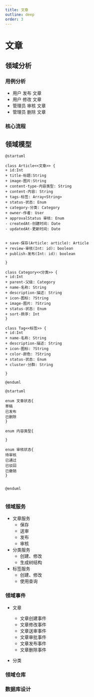 ```yaml
---
title: 文章
outline: deep
order: 3
---
```


# 文章

## 领域分析

### 用例分析

- 用户 发布 文章
- 用户 修改 文章
- 管理员 审核 文章
- 管理员 删除 文章

### 核心流程

## 领域模型

```plantuml
@startuml

class Article<<文章>> {
+ id:Int
+ title-标题:String 
+ image-图片:String 
+ content-type-内容类型: String
+ content-内容: String
+ tags-标签: Array<String>
+ status-状态: Enum
+ category-分类: Category
+ owner-作者: User
+ approvalStatus 审核: Enum
- createdAt-创建时间: Date
- updatedAt-更新时间: Date


+ save-保存(Article: article): Article
+ review-审核(Int: id): boolean
+ publish-发布(Int: id): boolean

}

class Category<<分类>> {
+ id:Int
+ parent-父级: Category
+ name-名称: String
+ description-描述: String
+ icon-图标: ?String
+ image-图片: ?String
+ status-状态: Enum
+ sort-排序: Int
}

class Tag<<标签>> {
+ id:Int
+ name-名称: String
+ description-描述: String
+ icon-图标: ?String
+ color-颜色: ?String
+ status-状态: Enum
+ cluster-分群: String 
 
}

@enduml
```

```plantuml
@startuml

enum 文章状态{
草稿
已发布
已删除
}

enum 内容类型{

}

enum 审核状态{
待审核
已通过
已驳回
已撤销
}


@enduml


```

### 领域服务

- 文章服务
	- 保存
	- 送审
	- 发布
	- 审核
- 分类服务
	- 创建、修改
	- 生成树结构
- 标签服务
	- 创建、修改
	- 使用查询


### 领域事件

- 文章
	- 文章创建事件
	- 文章修改事件
	- 文章送审事件
	- 文章审批事件
	- 文章发布事件
	- 文章删除事件

- 分类



### 领域仓库



### 数据库设计
